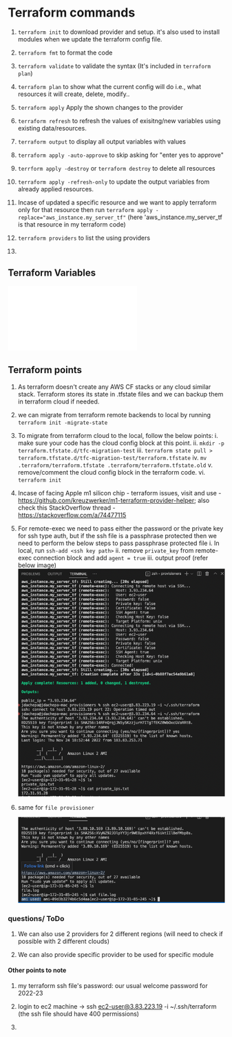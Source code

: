 # Terraform commands

1. `terraform init` to download provider and setup. it's also used to install modules when we update the terraform config file.

2. `terraform fmt` to format the code

3. `terraform validate` to validate the syntax (It's included in `terraform plan`)

4. `terraform plan` to show what the current config will do i.e., what resources it will create, delete, modify..

5. `terraform apply` Apply the shown changes to the provider

6. `terraform refresh` to refresh the values of exisitng/new variables using existing data/resources. 

7. `terraform output` to display all output variables with values

8. `terraform apply -auto-approve` to skip asking for "enter yes to approve"

9. `terrform apply -destroy` or `terraform destroy` to delete all resources

10. `terraform apply -refresh-only` to update the output variables from already applied resources.

11. Incase of updated a specific resource and we want to apply terraform only for that resource then run `terraform apply -replace="aws_instance.my_server_tf"` (here 'aws_instance.my_server_tf is that resource in my terraform code)

12. `terraform providers` to list the using providers

13. 



## Terraform Variables

![Variables](../terraform-associate/5-variables/Readme.md)



## Terraform points

1. As terraform doesn't create any AWS CF stacks or any cloud similar stack. Terraform stores its state in .tfstate files and we can backup them in terraform cloud if needed.

2. we can migrate from terraform remote backends to local by running `terraform init -migrate-state`

3. To migrate from terraform cloud to the local, follow the below points:
    i. make sure your code has the cloud config block at this point.
    ii. `mkdir -p terraform.tfstate.d/tfc-migration-test`
    iii. `terraform state pull > terraform.tfstate.d/tfc-migration-test/terraform.tfstate`
    iv. `mv .terraform/terraform.tfstate .terraform/terraform.tfstate.old`
    v. remove/comment the cloud config block in the terraform code.
    vi. `terraform init`

4. Incase of facing Apple m1 silicon chip - terraform issues, visit and use - https://github.com/kreuzwerker/m1-terraform-provider-helper; also check this StackOverflow thread - https://stackoverflow.com/a/74477115

5. For remote-exec we need to pass either the password or the private key for ssh type auth, but if the ssh file is a passphrase protected then we need to perform the below steps to pass passphrase protected file
    i. In local, run `ssh-add <ssh key path>`
    ii. remove `private_key` from remote-exec connection block and add `agent = true` 
    iii. output proof (refer below image)
    ![remote-exec output image](../terraform-associate/screenshots/remote-exec-output.png)
    
6. same for `file provisioner`
    
    ![file-output](../terraform-associate/screenshots/file-output.png)



### questions/ ToDo

1. We can also use 2 providers for 2 different regions (will need to check if possible with 2 different clouds)

2. We can also provide specific provider to be used for specific module



#### Other points to note

1. my terraform ssh file's password: our usual welcome password for 2022-23

2. login to ec2 machine -> ssh ec2-user@3.83.223.19 -i ~/.ssh/terraform (the ssh file should have 400 permissions)

3. 